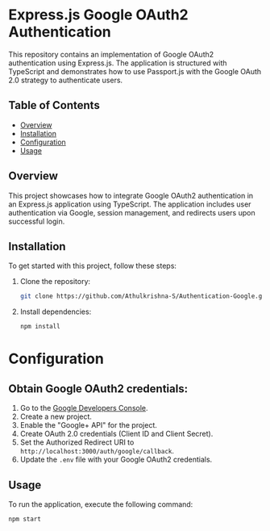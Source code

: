 # Express.js Google OAuth2 Authentication

This repository contains an implementation of Google OAuth2 authentication using Express.js. The application is structured with TypeScript and demonstrates how to use Passport.js with the Google OAuth 2.0 strategy to authenticate users.

## Table of Contents

- [Overview](#overview)
- [Installation](#installation)
- [Configuration](#configuration)
- [Usage](#usage)


## Overview

This project showcases how to integrate Google OAuth2 authentication in an Express.js application using TypeScript. The application includes user authentication via Google, session management, and redirects users upon successful login.

## Installation

To get started with this project, follow these steps:

1. Clone the repository:  

   ```sh
   git clone https://github.com/Athulkrishna-S/Authentication-Google.git
2. Install dependencies:

   ```sh
   npm install
# Configuration

## Obtain Google OAuth2 credentials:

1. Go to the [Google Developers Console](https://console.developers.google.com/).
2. Create a new project.
3. Enable the "Google+ API" for the project.
4. Create OAuth 2.0 credentials (Client ID and Client Secret).
5. Set the Authorized Redirect URI to `http://localhost:3000/auth/google/callback`.
6. Update the `.env` file with your Google OAuth2 credentials.

## Usage

To run the application, execute the following command:

```sh
npm start

